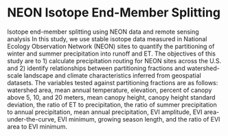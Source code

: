 # NEON Isotope End-Member Splitting 
Isotope end-member splitting using NEON data and remote sensing analysis
In this study, we use stable isotope data measured in National Ecology Observation Network (NEON) sites to quantify the partitioning of winter and summer precipitation into runoff and ET. The objectives of this study are to 1) calculate precipitation routing for NEON sites across the U.S. and 2) identify relationships between partitioning fractions and watershed-scale landscape and climate characteristics inferred from geospatial datasets. The variables tested against partitioning fractions are as follows: watershed area, mean annual temperature, elevation, percent of canopy above 5, 10, and 20 meters, mean canopy height, canopy height standard deviation, the ratio of ET to precipitation, the ratio of summer precipitation to annual precipitation, mean annual precipitation, EVI amplitude, EVI area-under-the-curve, EVI minimum, growing season length, and the ratio of EVI area to EVI minimum.
